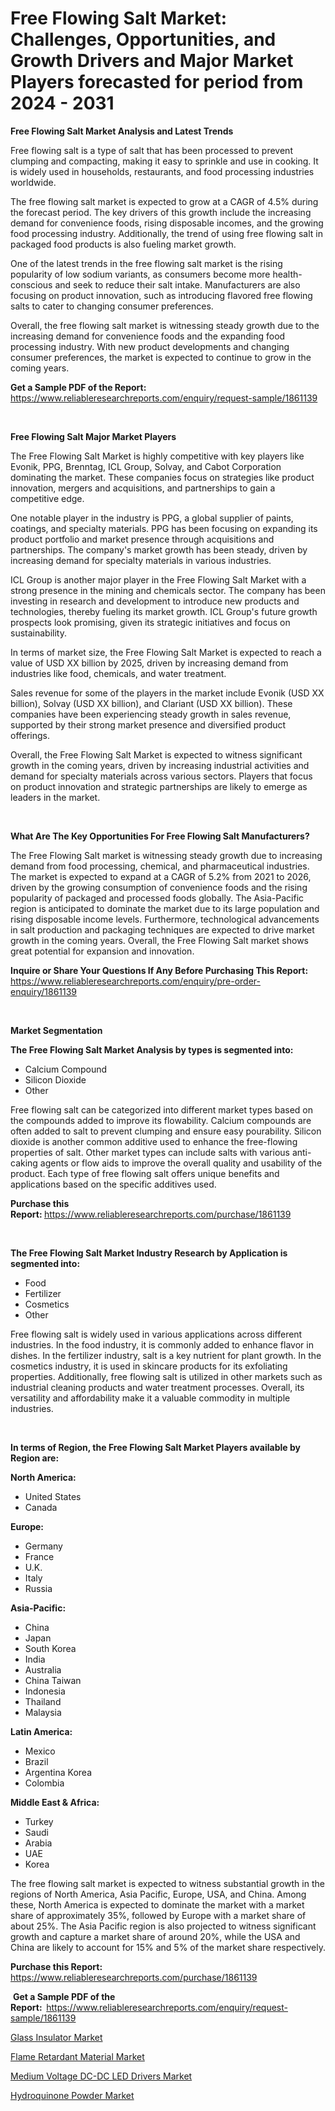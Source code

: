 <p><h1>Free Flowing Salt Market: Challenges, Opportunities, and Growth Drivers and Major Market Players forecasted for period from 2024 - 2031</h1></p><p><strong>Free Flowing Salt Market Analysis and Latest Trends</strong></p>
<p><p>Free flowing salt is a type of salt that has been processed to prevent clumping and compacting, making it easy to sprinkle and use in cooking. It is widely used in households, restaurants, and food processing industries worldwide.</p><p>The free flowing salt market is expected to grow at a CAGR of 4.5% during the forecast period. The key drivers of this growth include the increasing demand for convenience foods, rising disposable incomes, and the growing food processing industry. Additionally, the trend of using free flowing salt in packaged food products is also fueling market growth.</p><p>One of the latest trends in the free flowing salt market is the rising popularity of low sodium variants, as consumers become more health-conscious and seek to reduce their salt intake. Manufacturers are also focusing on product innovation, such as introducing flavored free flowing salts to cater to changing consumer preferences.</p><p>Overall, the free flowing salt market is witnessing steady growth due to the increasing demand for convenience foods and the expanding food processing industry. With new product developments and changing consumer preferences, the market is expected to continue to grow in the coming years.</p></p>
<p><strong>Get a Sample PDF of the Report:&nbsp;</strong> <a href="https://www.reliableresearchreports.com/enquiry/request-sample/1861139">https://www.reliableresearchreports.com/enquiry/request-sample/1861139</a></p>
<p>&nbsp;</p>
<p><strong>Free Flowing Salt Major Market Players</strong></p>
<p><p>The Free Flowing Salt Market is highly competitive with key players like Evonik, PPG, Brenntag, ICL Group, Solvay, and Cabot Corporation dominating the market. These companies focus on strategies like product innovation, mergers and acquisitions, and partnerships to gain a competitive edge.</p><p>One notable player in the industry is PPG, a global supplier of paints, coatings, and specialty materials. PPG has been focusing on expanding its product portfolio and market presence through acquisitions and partnerships. The company's market growth has been steady, driven by increasing demand for specialty materials in various industries.</p><p>ICL Group is another major player in the Free Flowing Salt Market with a strong presence in the mining and chemicals sector. The company has been investing in research and development to introduce new products and technologies, thereby fueling its market growth. ICL Group's future growth prospects look promising, given its strategic initiatives and focus on sustainability.</p><p>In terms of market size, the Free Flowing Salt Market is expected to reach a value of USD XX billion by 2025, driven by increasing demand from industries like food, chemicals, and water treatment.</p><p>Sales revenue for some of the players in the market include Evonik (USD XX billion), Solvay (USD XX billion), and Clariant (USD XX billion). These companies have been experiencing steady growth in sales revenue, supported by their strong market presence and diversified product offerings.</p><p>Overall, the Free Flowing Salt Market is expected to witness significant growth in the coming years, driven by increasing industrial activities and demand for specialty materials across various sectors. Players that focus on product innovation and strategic partnerships are likely to emerge as leaders in the market.</p></p>
<p>&nbsp;</p>
<p><strong>What Are The Key Opportunities For Free Flowing Salt Manufacturers?</strong></p>
<p><p>The Free Flowing Salt market is witnessing steady growth due to increasing demand from food processing, chemical, and pharmaceutical industries. The market is expected to expand at a CAGR of 5.2% from 2021 to 2026, driven by the growing consumption of convenience foods and the rising popularity of packaged and processed foods globally. The Asia-Pacific region is anticipated to dominate the market due to its large population and rising disposable income levels. Furthermore, technological advancements in salt production and packaging techniques are expected to drive market growth in the coming years. Overall, the Free Flowing Salt market shows great potential for expansion and innovation.</p></p>
<p><strong>Inquire or Share Your Questions If Any Before Purchasing This Report:</strong> <a href="https://www.reliableresearchreports.com/enquiry/pre-order-enquiry/1861139">https://www.reliableresearchreports.com/enquiry/pre-order-enquiry/1861139</a></p>
<p>&nbsp;</p>
<p><strong>Market Segmentation</strong></p>
<p><strong>The Free Flowing Salt Market Analysis by types is segmented into:</strong></p>
<p><ul><li>Calcium Compound</li><li>Silicon Dioxide</li><li>Other</li></ul></p>
<p><p>Free flowing salt can be categorized into different market types based on the compounds added to improve its flowability. Calcium compounds are often added to salt to prevent clumping and ensure easy pourability. Silicon dioxide is another common additive used to enhance the free-flowing properties of salt. Other market types can include salts with various anti-caking agents or flow aids to improve the overall quality and usability of the product. Each type of free flowing salt offers unique benefits and applications based on the specific additives used.</p></p>
<p><strong>Purchase this Report:&nbsp;</strong><a href="https://www.reliableresearchreports.com/purchase/1861139">https://www.reliableresearchreports.com/purchase/1861139</a></p>
<p>&nbsp;</p>
<p><strong>The Free Flowing Salt Market Industry Research by Application is segmented into:</strong></p>
<p><ul><li>Food</li><li>Fertilizer</li><li>Cosmetics</li><li>Other</li></ul></p>
<p><p>Free flowing salt is widely used in various applications across different industries. In the food industry, it is commonly added to enhance flavor in dishes. In the fertilizer industry, salt is a key nutrient for plant growth. In the cosmetics industry, it is used in skincare products for its exfoliating properties. Additionally, free flowing salt is utilized in other markets such as industrial cleaning products and water treatment processes. Overall, its versatility and affordability make it a valuable commodity in multiple industries.</p></p>
<p>&nbsp;</p>
<p><strong>In terms of Region, the Free Flowing Salt Market Players available by Region are:</strong></p>
<p>
    <p> <strong> North America: </strong>
        <ul>
            <li>United States</li>
            <li>Canada</li>
        </ul>
        </p> 
    <p> <strong> Europe: </strong>
        <ul>
            <li>Germany</li>
            <li>France</li>
            <li>U.K.</li>
            <li>Italy</li>
            <li>Russia</li>
        </ul>
        </p> 
    <p> <strong> Asia-Pacific: </strong>
        <ul>
            <li>China</li>
            <li>Japan</li>
            <li>South Korea</li>
            <li>India</li>
            <li>Australia</li>
            <li>China Taiwan</li>
            <li>Indonesia</li>
            <li>Thailand</li>
            <li>Malaysia</li>
        </ul>
        </p> 
    <p> <strong> Latin America: </strong>
        <ul>
            <li>Mexico</li>
            <li>Brazil</li>
            <li>Argentina Korea</li>
            <li>Colombia</li>
        </ul>
        </p> 
    <p> <strong> Middle East & Africa: </strong>
        <ul>
            <li>Turkey</li>
            <li>Saudi</li>
            <li>Arabia</li>
            <li>UAE</li>
            <li>Korea</li>
        </ul>
    </p>
    </p>
<p><p>The free flowing salt market is expected to witness substantial growth in the regions of North America, Asia Pacific, Europe, USA, and China. Among these, North America is expected to dominate the market with a market share of approximately 35%, followed by Europe with a market share of about 25%. The Asia Pacific region is also projected to witness significant growth and capture a market share of around 20%, while the USA and China are likely to account for 15% and 5% of the market share respectively.</p></p>
<p><strong>Purchase this Report: </strong><a href="https://www.reliableresearchreports.com/purchase/1861139">https://www.reliableresearchreports.com/purchase/1861139</a></p>
<p>&nbsp;<strong>Get a Sample PDF of the Report:&nbsp;&nbsp;</strong><a href="https://www.reliableresearchreports.com/enquiry/request-sample/1861139">https://www.reliableresearchreports.com/enquiry/request-sample/1861139</a></p>
<p><strong></strong></p>
<p><p><a href="https://issuu.com/reportprime-2/docs/glass-insulator-market-size-2030.pptx">Glass Insulator Market</a></p><p><a href="https://github.com/gamblestampleyjenny50m5sl6/Market-Research-Report-List-1/blob/main/flame-retardant-material-market.md">Flame Retardant Material Market</a></p><p><a href="https://issuu.com/reportprime-2/docs/medium-voltage-dc-dc-led-drivers-market-size-2030.">Medium Voltage DC-DC LED Drivers Market</a></p><p><a href="https://github.com/wwwkeltoum/Market-Research-Report-List-2/blob/main/hydroquinone-powder-market.md">Hydroquinone Powder Market</a></p></p>